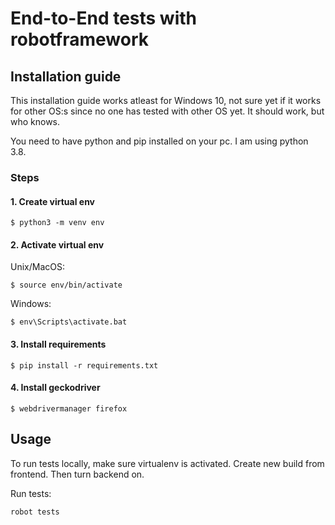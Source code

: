 # End-to-End tests with robotframework



## Installation guide
This installation guide works atleast for Windows 10, not sure yet if it works for other OS:s since no one has tested with other OS yet. It should work, but who knows.

You need to have python and pip installed on your pc. I am using python 3.8.

### Steps

#### 1. Create virtual env
```console
$ python3 -m venv env 
```

#### 2. Activate virtual env
Unix/MacOS:
```console
$ source env/bin/activate
``` 
Windows:
```console
$ env\Scripts\activate.bat
```

#### 3. Install requirements

```console
$ pip install -r requirements.txt
```

#### 4. Install geckodriver

```console
$ webdrivermanager firefox
```

## Usage

To run tests locally, make sure virtualenv is activated. 
Create new build from frontend. Then turn backend on.

Run tests:
```console
robot tests
```
